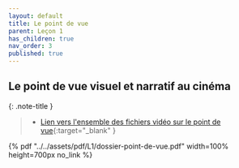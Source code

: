 ```yaml
---
layout: default
title: Le point de vue
parent: Leçon 1
has_children: true
nav_order: 3
published: true
---
```


## Le point de vue visuel et narratif au cinéma

{: .note-title }
> - [Lien vers l'ensemble des fichiers vidéo sur le point de vue](https://drive.google.com/drive/folders/1GXuXgEHSUzM11grNu-Zh-3Te7FV8hrst?usp=drive_link){:target="_blank" }

{% pdf "../../assets/pdf/L1/dossier-point-de-vue.pdf" width=100% height=700px no_link %}